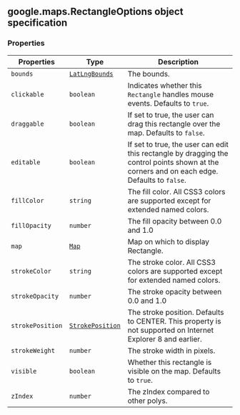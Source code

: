 <h2 id="RectangleOptions">
google.maps.RectangleOptions
object specification
</h2><h3>Properties</h3><table summary="interface RectangleOptions - Properties" width="100%">
<thead>
<tr><th>Properties</th>
<th>Type</th>
<th>Description</th>
</tr></thead>
<tbody>
<tr>
<td><code>bounds</code></td>
<td><code><a href="https://github.com/amenadiel/google-maps-documentation/blob/master/docs/google.maps.LatLngBounds.md">LatLngBounds</a></code></td>
<td>The bounds.</td>
</tr>
<tr>
<td><code>clickable</code></td>
<td><code>boolean</code></td>
<td>Indicates whether this <code>Rectangle</code> handles mouse events. Defaults to <code>true</code>.</td>
</tr>
<tr>
<td><code>draggable</code></td>
<td><code>boolean</code></td>
<td>If set to true, the user can drag this rectangle over the map. Defaults to <code>false</code>.</td>
</tr>
<tr>
<td><code>editable</code></td>
<td><code>boolean</code></td>
<td>If set to true, the user can edit this rectangle by dragging the control points shown at the corners and on each edge. Defaults to <code>false</code>.</td>
</tr>
<tr>
<td><code>fillColor</code></td>
<td><code>string</code></td>
<td>The fill color. All CSS3 colors are supported except for extended named colors.</td>
</tr>
<tr>
<td><code>fillOpacity</code></td>
<td><code>number</code></td>
<td>The fill opacity between 0.0 and 1.0</td>
</tr>
<tr>
<td><code>map</code></td>
<td><code><a href="https://github.com/amenadiel/google-maps-documentation/blob/master/docs/google.maps.Map.md">Map</a></code></td>
<td>Map on which to display Rectangle.</td>
</tr>
<tr>
<td><code>strokeColor</code></td>
<td><code>string</code></td>
<td>The stroke color. All CSS3 colors are supported except for extended named colors.</td>
</tr>
<tr>
<td><code>strokeOpacity</code></td>
<td><code>number</code></td>
<td>The stroke opacity between 0.0 and 1.0</td>
</tr>
<tr>
<td><code>strokePosition</code></td>
<td><code><a href="https://github.com/amenadiel/google-maps-documentation/blob/master/docs/google.maps.StrokePosition.md">StrokePosition</a></code></td>
<td>The stroke position. Defaults to CENTER. This property is not supported on Internet Explorer 8 and earlier.</td>
</tr>
<tr>
<td><code>strokeWeight</code></td>
<td><code>number</code></td>
<td>The stroke width in pixels.</td>
</tr>
<tr>
<td><code>visible</code></td>
<td><code>boolean</code></td>
<td>Whether this rectangle is visible on the map. Defaults to <code>true</code>.</td>
</tr>
<tr>
<td><code>zIndex</code></td>
<td><code>number</code></td>
<td>The zIndex compared to other polys.</td>
</tr>
</tbody>
</table>